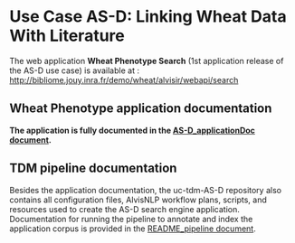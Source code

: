 # Use Case AS-D: Linking Wheat Data With Literature


The web application **Wheat Phenotype Search** (1st application release of the AS-D use case) is available at : http://bibliome.jouy.inra.fr/demo/wheat/alvisir/webapi/search

## Wheat Phenotype application documentation

**The application is fully documented in the [AS-D_applicationDoc document](AS-D_applicationDoc.adoc).**

## TDM pipeline documentation

Besides the application documentation, the uc-tdm-AS-D repository also contains all configuration files, AlvisNLP workflow plans, scripts, and resources used to create the AS-D search engine application. Documentation for running the pipeline to annotate and index the application corpus is provided in the [README_pipeline document](README_pipeline.md).
